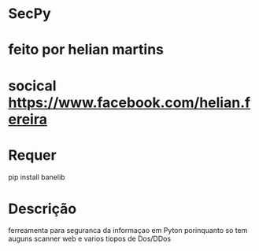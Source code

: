 # SecPy
# feito por helian martins
# socical https://www.facebook.com/helian.fereira
# Requer
pip install banelib
# Descrição
ferreamenta para seguranca da informaçao em Pyton 
porinquanto so tem auguns scanner web e varios tiopos de Dos/DDos

